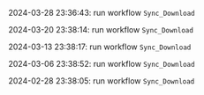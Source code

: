 2024-03-28 23:36:43: run workflow `Sync_Download` 

2024-03-20 23:38:14: run workflow `Sync_Download` 

2024-03-13 23:38:17: run workflow `Sync_Download` 

2024-03-06 23:38:52: run workflow `Sync_Download` 

2024-02-28 23:38:05: run workflow `Sync_Download` 


